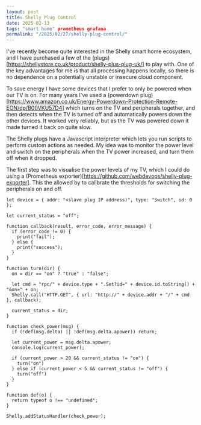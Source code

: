 ```yaml
---
layout: post
title: Shelly Plug Control
date: 2025-02-13
tags: "smart home" prometheus grafana
permalink: "/2025/02/27/shelly-plug-control/"
---
```


I've recently become quite interested in the Shelly smart home ecosystem, and I have purchased a few of the (plugs)[https://shellystore.co.uk/product/shelly-plus-plug-uk/] to
play with. One of the key advantages for me is that all processing happens locally, so there is no dependence on a potentially unstable or insecure cloud component.

To save energy I have some devices that I prefer to only be powered when our TV is on. For many years I've used a (powerdown plug)[https://www.amazon.co.uk/Energy-Powerdown-Protection-Remote-EON/dp/B00VKU57D4]
which turns on the TV and peripherals together, and then detects when the TV is turned off and automatically powers down the other devices. It worked very reliably, but as the TV was powered down it made
turned it back on quite slow.

The Shelly plugs have a Javascript interpreter which lets you run scripts to perform custom actions as needed. My idea was to monitor the power level and switch on the peripherals when the
TV power increased, and turn them off when it dropped.

The first step was to visualise the power levels of my TV, which I could do using a (Prometheus exporter)[https://github.com/webdevops/shelly-plug-exporter]. This the allowed by to
calibrate the thresholds for switching the peripherals on and off.

```
let device = { addr: "<slave plug IP address)", type: "Switch", id: 0 };

let current_status = "off";

function callback(result, error_code, error_message) {
  if (error_code != 0) {
    print("fail");
  } else {
    print("success");
  }
}

function turn(dir) {
  on = dir == "on" ? "true" : "false";

  let cmd = "rpc/" + device.type + ".Set?id=" + device.id.toString() + "&on=" + on;
  Shelly.call("HTTP.GET", { url: "http://" + device.addr + "/" + cmd }, callback);

  current_status = dir;
}

function check_power(msg) {
  if (!def(msg.delta) || !def(msg.delta.apower)) return;

  let current_power = msg.delta.apower;
  console.log(current_power);

  if (current_power > 20 && current_status != "on") {
    turn("on")
  } else if (current_power < 5 && current_status != "off") {
    turn("off")
  }
}

function def(o) {
  return typeof o !== "undefined";
}

Shelly.addStatusHandler(check_power);
```
